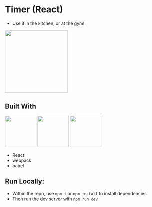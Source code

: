 # Timer (React)

* Use it in the kitchen, or at the gym!

<p>
<img src="https://i.imgur.com/ej2h0yW.png" height="200px">
</p>

## Built With

<p>
<img src="https://i.imgur.com/ym7w8Sy.png" height="100px">
<img src="https://i.imgur.com/n2Omqrh.png" height="100px">
<img src="https://i.imgur.com/18VY9GY.png" height="100px">
</p>

* React
* webpack
* babel

## Run Locally:

* Within the repo, use `npm i` or `npm install` to install dependencies
* Then run the dev server with `npm run dev`